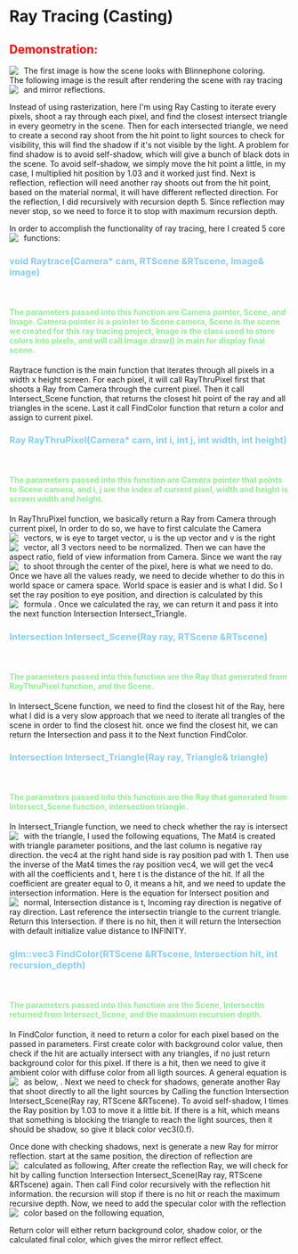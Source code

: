 <h1>Ray Tracing (Casting)</h1>
<h2 style="color:red"> Demonstration:</h2>
<div>
The first image is how the scene looks with Blinnephone coloring.
<img src="./test7.png"
     style="float: left; margin-right: 10px;" />
</div>
The following image is the result after rendering the scene with ray tracing and mirror reflections.
<img src="./test6.png"
     style="float: left; margin-right: 10px;" />
</div>


<div>
<p>
    Instead of using rasterization, here I'm using Ray Casting to iterate every pixels, shoot a ray through each pixel, and find the closest intersect triangle in every geometry in the scene. Then for each intersected triangle, we need to create a second ray shoot from the hit point to light sources to check for visibility, this will find the shadow if it's not visible by the light. A problem for find shadow is to avoid self-shadow, which will give a bunch of black dots in the scene. To avoid self-shadow, we simply move the hit point a little, in my case, I multiplied hit position by 1.03 and it worked just find. Next is reflection, reflection will need another ray shoots out from the hit point, based on the material normal, it will have different reflected direction. For the reflection, I did recursively with recursion depth 5. Since reflection may never stop, so we need to force it to stop with maximum recursion depth.
</p>
</div>
<div>
<p>
In order to accomplish the functionality of ray tracing, here I created 5 core functions: 
    <img src="./write_up_img/core_funcs.png"
     style="float: left; margin-right: 10px;" />
</p>
</div>

<div>
<h3 style="color:skyblue">void Raytrace(Camera* cam, RTScene &RTscene, Image& image)</h3><br>
<h4 style="color:lightgreen">
The parameters passed into this function are Camera pointer, Scene, and Image. Camera pointer is a pointer to Scene camera, Scene is the scene we created for this ray tracing project, Image is the class used to store colors into pixels, and will call Image.draw() in main for display final scene.
</h4>
<p>Raytrace function is the main function that iterates through all pixels in a width x height screen. For each pixel, it will call RayThruPixel first that shoots a Ray from Camera through the current pixel. Then it call Intersect_Scene function, that returns the closest hit point of the ray and all triangles in the scene. Last it call FindColor function that return a color and assign to current pixel.
</p>

</div>

<div>
<h3 style="color:skyblue">Ray RayThruPixel(Camera* cam, int i, int j, int width, int height)</h3><br>
<h4 style="color:lightgreen">
The parameters passed into this function are Camera pointer that points to Scene camera, and i, j are the index of current pixel, width and height is screen width and height.
</h4>
<p>
In RayThruPixel function, we basically return a Ray from Camera through current pixel, In order to do so, we have to first calculate the Camera vectors, 
    <img src="./write_up_img/cam_vec.png"
     style="float: left; margin-right: 10px;" />
w is eye to target vector, u is the up vector and v is the right vector, all 3 vectors need to be normalized. 
    <img src="./write_up_img/cam_angle.png"
     style="float: left; margin-right: 10px;" />
Then we can have the aspect ratio, field of view information from Camera. Since we want the ray to shoot through the center of the pixel, here is what we need to do. 
    <img src="./write_up_img/pixel_center.png"
     style="float: left; margin-right: 10px;" />
Once we have all the values ready, we need to decide whether to do this in world space or camera space. World space is easier and is what I did. So I set the ray position to eye position, and direction is calculated by this formula .
     <img src="./write_up_img/ray_dir.png"
     style="float: left; margin-right: 10px;" />
    Once we calculated the ray, we can return it and pass it into the next function Intersection Intersect_Triangle. 
</p>

</div>

<div>
<h3 style="color:skyblue">Intersection Intersect_Scene(Ray ray, RTScene &RTscene)</h3><br>
<h4 style="color:lightgreen">
The parameters passed into this function are the Ray that generated from RayThruPixel function, and the Scene.
</h4>
<p>
In Intersect_Scene function, we need to find the closest hit of the Ray, here what I did is a very slow approach that we need to iterate all trangles of the scene in order to find the closest hit. once we find the closest hit, we can return the Intersection and pass it to the Next function FindColor.
</p>

</div>


<div>
<h3 style="color:skyblue">Intersection Intersect_Triangle(Ray ray, Triangle& triangle)</h3><br>
<h4 style="color:lightgreen">
The parameters passed into this function are the Ray that generated from Intersect_Scene function, intersection triangle.
</h4>
<p>
In Intersect_Triangle function, we need to check whether the ray is intersect with the triangle, I used the following equations, 
    <img src="./write_up_img/tri_intersect.png"
     style="float: left; margin-right: 10px;" />
The Mat4 is created with triangle parameter positions, and the last column is negative ray direction. the vec4 at the right hand side is ray position pad with 1. Then use the inverse of the Mat4 times the ray position vec4, we will get the vec4 with all the coefficients and t, here t is the distance of the hit. If all the coefficient are greater equal to 0, it means a hit, and we need to update the intersection information. Here is the equation for Intersect position and normal,
<img src="./write_up_img/intersect_pos.png"
     style="float: left; margin-right: 10px;" />
Intersection distance is t, Incoming ray direction is negative of ray direction. Last reference the intersectin triangle to the current triangle. Return this Intersection. if there is no hit, then it will return the Intersection with default initialize value distance to INFINITY.
</p>

</div>


<div>
<h3 style="color:skyblue">glm::vec3 FindColor(RTScene &RTscene, Intersection hit, int recursion_depth)</h3><br>
<h4 style="color:lightgreen">
The parameters passed into this function are the Scene, Intersectin returned from Intersect_Scene, and the maximum recursion depth.
</h4>
<p>
In FindColor function, it need to return a color for each pixel based on the passed in parameters. First create color with background color value, then check if the hit are actually intersect with any triangles, if no just return background color for this pixel. If there is a hit, then we need to give it ambient color with diffuse color from all ligth sources. A general equation is as below,
<img src="./write_up_img/diffuse.png"
     style="float: left; margin-right: 10px;" />.
Next we need to check for shadows, generate another Ray that shoot directly to all the light sources by Calling the function Intersection Intersect_Scene(Ray ray, RTScene &RTscene). To avoid self-shadow, I times the Ray position by 1.03 to move it a little bit. If there is a hit, which means that something is blocking the triangle to reach the light sources, then it should be shadow, so give it black color vec3(0.f).
</p>
<p>
Once done with checking shadows, next is generate a new Ray for mirror reflection. start at the same position, the direction of reflection are calculated as following,
<img src="./write_up_img/reflect_dir.png"
     style="float: left; margin-right: 10px;" />
After create the reflection Ray, we will check for hit by calling function Intersection Intersect_Scene(Ray ray, RTScene &RTscene) again. Then call Find color recursively with the reflection hit information. the recursion will stop if there is no hit or reach the maximum recursive depth.
Now, we need to add the specular color with the reflection color based on the following equation,
<img src="./write_up_img/color_equa.png"
     style="float: left; margin-right: 10px;" />
</p>
<p>
Return color will either return background color, shadow color, or the calculated final color, which gives the mirror reflect effect.
</p>

</div>